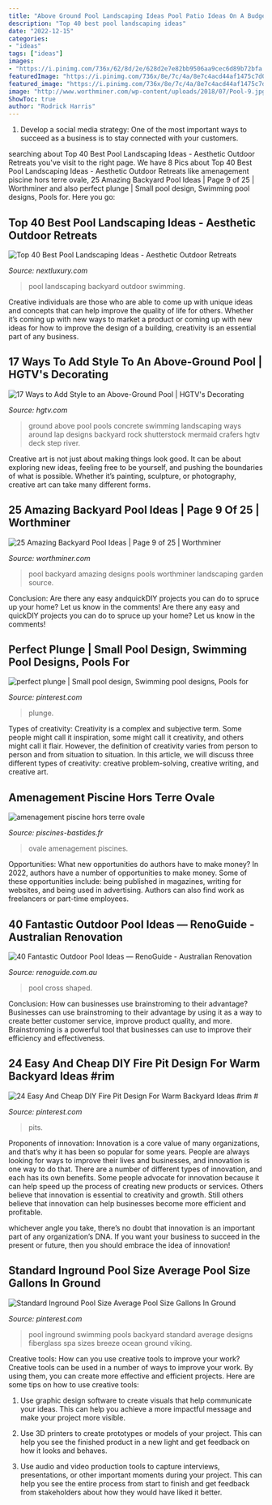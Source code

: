 ```yaml
---
title: "Above Ground Pool Landscaping Ideas Pool Patio Ideas On A Budget ~ Pool Cross Shaped"
description: "Top 40 best pool landscaping ideas"
date: "2022-12-15"
categories:
- "ideas"
tags: ["ideas"]
images:
- "https://i.pinimg.com/736x/62/8d/2e/628d2e7e82bb9506aa9cec6d89b72bfa.jpg"
featuredImage: "https://i.pinimg.com/736x/8e/7c/4a/8e7c4acd44af1475c7d09c0be1a239f2.jpg"
featured_image: "https://i.pinimg.com/736x/8e/7c/4a/8e7c4acd44af1475c7d09c0be1a239f2.jpg"
image: "http://www.worthminer.com/wp-content/uploads/2018/07/Pool-9.jpg"
ShowToc: true
author: "Rodrick Harris"
---
```



1. Develop a social media strategy: One of the most important ways to succeed as a business is to stay connected with your customers.

	

		
searching about Top 40 Best Pool Landscaping Ideas - Aesthetic Outdoor Retreats you've visit to the right page. We have 8 Pics about Top 40 Best Pool Landscaping Ideas - Aesthetic Outdoor Retreats like amenagement piscine hors terre ovale, 25 Amazing Backyard Pool Ideas | Page 9 of 25 | Worthminer and also perfect plunge | Small pool design, Swimming pool designs, Pools for. Here you go:
		
    
## Top 40 Best Pool Landscaping Ideas - Aesthetic Outdoor Retreats

<img loading=lazy src="http://nextluxury.com/wp-content/uploads/beautiful-backyard-ideas-for-pool-landscaping-with-firepit-and-pergola.jpg" onerror="this.onerror=null;this.src='https://tse2.mm.bing.net/th?id=OIP.GYEISmcsD47pWChohEC6VAHaFj&amp;pid=15.1';" alt="Top 40 Best Pool Landscaping Ideas - Aesthetic Outdoor Retreats">

_Source: nextluxury.com_

>pool landscaping backyard outdoor swimming. 

	

Creative individuals are those who are able to come up with unique ideas and concepts that can help improve the quality of life for others. Whether it’s coming up with new ways to market a product or coming up with new ideas for how to improve the design of a building, creativity is an essential part of any business.

    
## 17 Ways To Add Style To An Above-Ground Pool | HGTV&#039;s Decorating

<img loading=lazy src="http://hgtvhome.sndimg.com/content/dam/images/hgtv/editorial/blogs/unsized/Chelsea/RX_shutterstock-concrete-above-ground-pool-1-pinterest-u2022-the-world-u0027s-catalog-of-ideas-800-x-532.jpg" onerror="this.onerror=null;this.src='https://tse2.mm.bing.net/th?id=OIP.sfIkIcXZZoX5ceWqz-pJ3gHaE7&amp;pid=15.1';" alt="17 Ways to Add Style to an Above-Ground Pool | HGTV&#039;s Decorating">

_Source: hgtv.com_

>ground above pool pools concrete swimming landscaping ways around lap designs backyard rock shutterstock mermaid crafers hgtv deck step river. 

	

Creative art is not just about making things look good. It can be about exploring new ideas, feeling free to be yourself, and pushing the boundaries of what is possible. Whether it’s painting, sculpture, or photography, creative art can take many different forms.

    
## 25 Amazing Backyard Pool Ideas | Page 9 Of 25 | Worthminer

<img loading=lazy src="http://www.worthminer.com/wp-content/uploads/2018/07/Pool-9.jpg" onerror="this.onerror=null;this.src='https://tse4.mm.bing.net/th?id=OIP.2g8YqHm7d-GOaQdQVQbFfwHaLG&amp;pid=15.1';" alt="25 Amazing Backyard Pool Ideas | Page 9 of 25 | Worthminer">

_Source: worthminer.com_

>pool backyard amazing designs pools worthminer landscaping garden source. 

	

Conclusion: Are there any easy andquickDIY projects you can do to spruce up your home? Let us know in the comments!
Are there any easy and quickDIY projects you can do to spruce up your home? Let us know in the comments!

    
## Perfect Plunge | Small Pool Design, Swimming Pool Designs, Pools For

<img loading=lazy src="https://i.pinimg.com/originals/59/ca/3d/59ca3ddcefe9572da34ef2ca4f67c15c.jpg" onerror="this.onerror=null;this.src='https://tse3.mm.bing.net/th?id=OIP.w4a93RiatAsDa7NPhjCOCQHaLG&amp;pid=15.1';" alt="perfect plunge | Small pool design, Swimming pool designs, Pools for">

_Source: pinterest.com_

>plunge. 

	

Types of creativity:
Creativity is a complex and subjective term. Some people might call it inspiration, some might call it creativity, and others might call it flair. However, the definition of creativity varies from person to person and from situation to situation. In this article, we will discuss three different types of creativity: creative problem-solving, creative writing, and creative art.

    
## Amenagement Piscine Hors Terre Ovale

<img loading=lazy src="http://www.piscines-bastides.fr/images/amenagement-piscine-hors-terre-ovale_8.jpg" onerror="this.onerror=null;this.src='https://tse2.mm.bing.net/th?id=OIP.ffLUGQAGElDyX5_bu9PkSQHaFj&amp;pid=15.1';" alt="amenagement piscine hors terre ovale">

_Source: piscines-bastides.fr_

>ovale amenagement piscines. 

	

Opportunities: What new opportunities do authors have to make money?
In 2022, authors have a number of opportunities to make money. Some of these opportunities include: being published in magazines, writing for websites, and being used in advertising. Authors can also find work as freelancers or part-time employees.

    
## 40 Fantastic Outdoor Pool Ideas — RenoGuide - Australian Renovation

<img loading=lazy src="https://static1.squarespace.com/static/55bebb51e4b036c52ebe8c45/t/561db1c7e4b0111ed60fee12/1444786651793/cross+shaped+pool" onerror="this.onerror=null;this.src='https://tse1.mm.bing.net/th?id=OIP.JibmjXrxFPllCyoja9UX4AHaJ3&amp;pid=15.1';" alt="40 Fantastic Outdoor Pool Ideas — RenoGuide - Australian Renovation">

_Source: renoguide.com.au_

>pool cross shaped. 

	

Conclusion: How can businesses use brainstroming to their advantage?
Businesses can use brainstroming to their advantage by using it as a way to create better customer service, improve product quality, and more. Brainstroming is a powerful tool that businesses can use to improve their efficiency and effectiveness.

    
## 24 Easy And Cheap DIY Fire Pit Design For Warm Backyard Ideas #rim #

<img loading=lazy src="https://i.pinimg.com/736x/8e/7c/4a/8e7c4acd44af1475c7d09c0be1a239f2.jpg" onerror="this.onerror=null;this.src='https://tse2.mm.bing.net/th?id=OIP.NG2Mhq3zMRzcHxAOw50o_QHaLZ&amp;pid=15.1';" alt="24 Easy And Cheap DIY Fire Pit Design For Warm Backyard Ideas #rim #">

_Source: pinterest.com_

>pits. 

	

Proponents of innovation:
Innovation is a core value of many organizations, and that’s why it has been so popular for some years. People are always looking for ways to improve their lives and businesses, and innovation is one way to do that. There are a number of different types of innovation, and each has its own benefits.
Some people advocate for innovation because it can help speed up the process of creating new products or services. Others believe that innovation is essential to creativity and growth. Still others believe that innovation can help businesses become more efficient and profitable.

 whichever angle you take, there’s no doubt that innovation is an important part of any organization’s DNA. If you want your business to succeed in the present or future, then you should embrace the idea of innovation!

    
## Standard Inground Pool Size Average Pool Size Gallons In Ground

<img loading=lazy src="https://i.pinimg.com/736x/62/8d/2e/628d2e7e82bb9506aa9cec6d89b72bfa.jpg" onerror="this.onerror=null;this.src='https://tse1.mm.bing.net/th?id=OIP.POJoSFAdY9EVIQ0gLgYqsgHaFj&amp;pid=15.1';" alt="Standard Inground Pool Size Average Pool Size Gallons In Ground">

_Source: pinterest.com_

>pool inground swimming pools backyard standard average designs fiberglass spa sizes breeze ocean ground viking. 

	

Creative tools: How can you use creative tools to improve your work?
Creative tools can be used in a number of ways to improve your work. By using them, you can create more effective and efficient projects. Here are some tips on how to use creative tools:
1. Use graphic design software to create visuals that help communicate your ideas. This can help you achieve a more impactful message and make your project more visible.

2. Use 3D printers to create prototypes or models of your project. This can help you see the finished product in a new light and get feedback on how it looks and behaves.

3. Use audio and video production tools to capture interviews, presentations, or other important moments during your project. This can help you see the entire process from start to finish and get feedback from stakeholders about how they would have liked it better.


